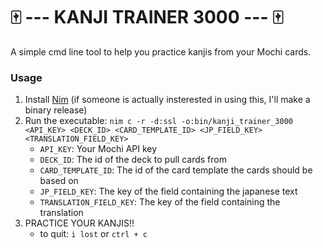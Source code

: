 # 🀄️ --- KANJI TRAINER 3000 --- 🀄️

A simple cmd line tool to help you practice kanjis from your Mochi cards.

### Usage

1. Install [Nim](https://nim-lang.org/) (if someone is actually insterested in using this, I'll make a binary release)
2. Run the executable: `nim c -r -d:ssl -o:bin/kanji_trainer_3000 <API_KEY> <DECK_ID> <CARD_TEMPLATE_ID> <JP_FIELD_KEY> <TRANSLATION_FIELD_KEY>`
   - `API_KEY`: Your Mochi API key
   - `DECK_ID`: The id of the deck to pull cards from
   - `CARD_TEMPLATE_ID`: The id of the card template the cards should be based on
   - `JP_FIELD_KEY`: The key of the field containing the japanese text
   - `TRANSLATION_FIELD_KEY`: The key of the field containing the translation
3. PRACTICE YOUR KANJIS!!
   - to quit: `i lost` or `ctrl + c`
